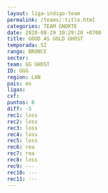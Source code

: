 ```yaml
---
layout: liga-indigo-team
permalink: /teams/:title.html
categories: TEAM GNORTE
date: 2020-08-29 10:29:20 +0700
title: GOOD AS GOLD GHOST
temporada: SI
rango: BRONCE
sector: 
team: GG GHOST
ID: GGG
region: LAN
pais: mx
ligas: 
cxf: 
puntos: 0
diff: -5
rec1: loss
rec2: loss
rec3: loss
rec4: loss
rec5: loss
rec6: rea
rec7: rea
rec8: loss
rec9: ---
rec10: ---
rec11: ---
---
```

